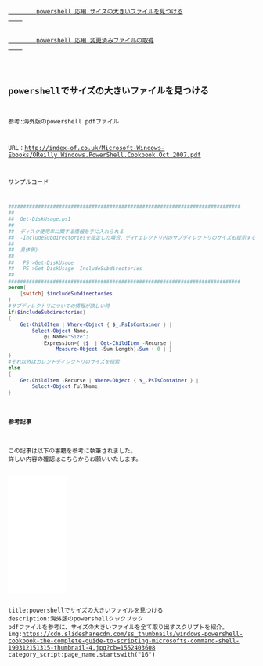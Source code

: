 <pre><code>
    <a href="./9_1file_directory.html">
        powershell 応用 サイズの大きいファイルを見つける
    </a>
    
    <a href="./9_2get_allfile_edited.html">
        powershell 応用 変更済みファイルの取得
    </a>
</pre>


## powershellでサイズの大きいファイルを見つける



参考:海外版のpowershell pdfファイル

URL：http://index-of.co.uk/Microsoft-Windows-Ebooks/OReilly.Windows.PowerShell.Cookbook.Oct.2007.pdf




サンプルコード


```ps1
############################################################################## 
## 
##  Get-DiskUsage.ps1
## 
##  ディスク使用率に関する情報を手に入れられる
##  -IncludeSubdirectoriesを指定した場合、ディrエレクトリ内のサブディレクトリのサイズも提示する
## 
##  具体例)
## 
##   PS >Get-DiskUsage
##   PS >Get-DiskUsage -IncludeSubdirectories
## 
############################################################################## 
param(
    [switch] $includeSubdirectories
)
#サブディレクトリについての情報が欲しい時
if($includeSubdirectories)
{
    Get-ChildItem | Where-Object { $_.PsIsContainer } |
        Select-Object Name,
            @{ Name="Size";
            Expression={ ($_ | Get-ChildItem -Recurse |
                Measure-Object -Sum Length).Sum + 0 } }
}
#それ以外はカレントディレクトリのサイズを探索
else
{
    Get-ChildItem -Recurse | Where-Object { $_.PsIsContainer } |
        Select-Object FullName,
}
```





#### 参考記事

この記事は以下の書籍を参考に執筆されました。
詳しい内容の確認はこちらからお願いいたします。

<iframe sandbox="allow-popups allow-scripts allow-modals allow-forms allow-same-origin" style="width:120px;height:240px;" marginwidth="0" marginheight="0" scrolling="no" frameborder="0" src="//rcm-fe.amazon-adsystem.com/e/cm?lt1=_blank&bc1=000000&IS2=1&bg1=FFFFFF&fc1=000000&lc1=0000FF&t=oreilly10book-22&language=ja_JP&o=9&p=8&l=as4&m=amazon&f=ifr&ref=as_ss_li_til&asins=4873113822&linkId=3998987cf4c97963a20e5ceb58e41198"></iframe>







title:powershellでサイズの大きいファイルを見つける
description:海外版のpowershellクックブック pdfファイルを参考に、サイズの大きいファイルを全て取り出すスクリプトを紹介。
img:https://cdn.slidesharecdn.com/ss_thumbnails/windows-powershell-cookbook-the-complete-guide-to-scripting-microsofts-command-shell-190312151315-thumbnail-4.jpg?cb=1552403608
category_script:page_name.startswith("16")









